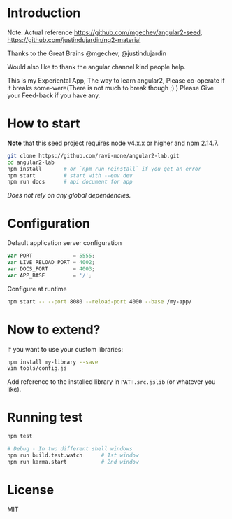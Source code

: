 # Introduction

Note: 
Actual reference 
https://github.com/mgechev/angular2-seed, 
https://github.com/justindujardin/ng2-material

Thanks to the Great Brains @mgechev, @justindujardin

Would also like to thank the  angular channel kind people help.

This is my Experiental App, The way to learn angular2, Please co-operate if it breaks some-were(There is not much to break though ;) ) 
Please Give your Feed-back if you have any.


# How to start

**Note** that this seed project requires node v4.x.x or higher and npm 2.14.7.

```bash
git clone https://github.com/ravi-mone/angular2-lab.git
cd angular2-lab
npm install       # or `npm run reinstall` if you get an error
npm start         # start with --env dev
npm run docs      # api document for app
```
_Does not rely on any global dependencies._

 

# Configuration

Default application server configuration

```javascript
var PORT             = 5555;
var LIVE_RELOAD_PORT = 4002;
var DOCS_PORT        = 4003;
var APP_BASE         = '/';
```

Configure at runtime

```bash
npm start -- --port 8080 --reload-port 4000 --base /my-app/
```

# Now to extend?

If you want to use your custom libraries:

```bash
npm install my-library --save
vim tools/config.js
```
Add reference to the installed library in `PATH.src.jslib` (or whatever you like).

# Running test

```bash
npm test

# Debug - In two different shell windows
npm run build.test.watch      # 1st window
npm run karma.start           # 2nd window
```
 

# License

MIT
